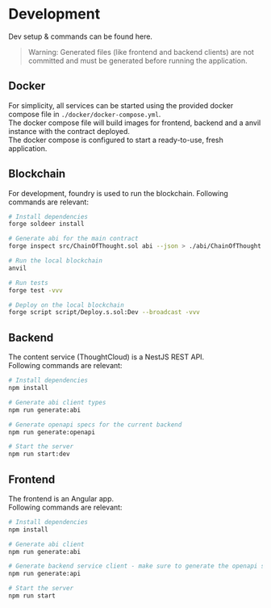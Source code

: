 Development 
===
Dev setup & commands can be found here.  
> Warning: Generated files (like frontend and backend clients) are not committed and must be generated before running the application.

## Docker
For simplicity, all services can be started using the provided docker compose file in `./docker/docker-compose.yml`.  
The docker compose file will build images for frontend, backend and a anvil instance with the contract deployed.  
The docker compose is configured to start a ready-to-use, fresh application.

## Blockchain
For development, foundry is used to run the blockchain. 
Following commands are relevant:
```bash
# Install dependencies
forge soldeer install

# Generate abi for the main contract
forge inspect src/ChainOfThought.sol abi --json > ./abi/ChainOfThought.json

# Run the local blockchain
anvil

# Run tests
forge test -vvv

# Deploy on the local blockchain
forge script script/Deploy.s.sol:Dev --broadcast -vvv
```

## Backend
The content service (ThoughtCloud) is a NestJS REST API.  
Following commands are relevant:
```bash
# Install dependencies
npm install

# Generate abi client types
npm run generate:abi

# Generate openapi specs for the current backend
npm run generate:openapi

# Start the server
npm run start:dev
```

## Frontend
The frontend is an Angular app.  
Following commands are relevant:
```bash
# Install dependencies
npm install

# Generate abi client
npm run generate:abi

# Generate backend service client - make sure to generate the openapi specs first in backend
npm run generate:api

# Start the server
npm run start
```
